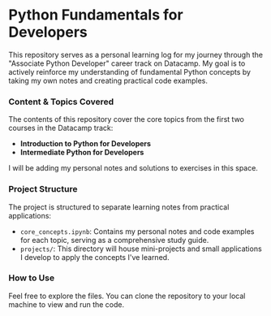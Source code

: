 # Python Fundamentals for Developers

This repository serves as a personal learning log for my journey through the "Associate Python Developer" career track on Datacamp. My goal is to actively reinforce my understanding of fundamental Python concepts by taking my own notes and creating practical code examples.

### Content & Topics Covered

The contents of this repository cover the core topics from the first two courses in the Datacamp track:

* **Introduction to Python for Developers**
* **Intermediate Python for Developers**

I will be adding my personal notes and solutions to exercises in this space.

### Project Structure

The project is structured to separate learning notes from practical applications:

* `core_concepts.ipynb`: Contains my personal notes and code examples for each topic, serving as a comprehensive study guide.
* `projects/`: This directory will house mini-projects and small applications I develop to apply the concepts I've learned.

### How to Use

Feel free to explore the files. You can clone the repository to your local machine to view and run the code.